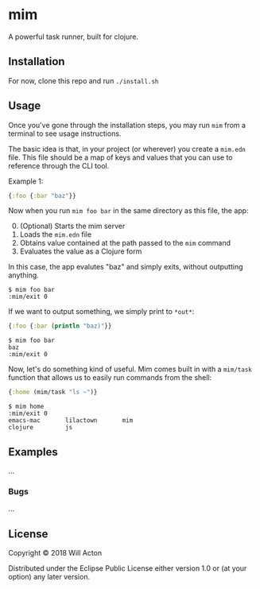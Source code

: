 # mim

A powerful task runner, built for clojure.

## Installation

For now, clone this repo and run `./install.sh`

## Usage

Once you've gone through the installation steps, you may run `mim` from a
terminal to see usage instructions.

The basic idea is that, in your project (or wherever) you create a `mim.edn`
file. This file should be a map of keys and values that you can use to reference
through the CLI tool.

Example 1:

```clojure
{:foo {:bar "baz"}}
```

Now when you run `mim foo bar` in the same directory as this file, the app:

0. (Optional) Starts the mim server
1. Loads the `mim.edn` file
2. Obtains value contained at the path passed to the `mim` command
3. Evaluates the value as a Clojure form

In this case, the app evalutes "baz" and simply exits, without outputting
anything.

```
$ mim foo bar
:mim/exit 0
```

If we want to output something, we simply print to `*out*`:

```clojure
{:foo {:bar (println "baz)"}}
```

```
$ mim foo bar
baz
:mim/exit 0
```

Now, let's do something kind of useful. Mim comes built in with a `mim/task`
function that allows us to easily run commands from the shell:

```clojure
{:home (mim/task "ls ~")}
```

```
$ mim home
:mim/exit 0
emacs-mac       lilactown       mim
clojure         js       
```

## Examples

...

### Bugs

...

## License

Copyright © 2018 Will Acton

Distributed under the Eclipse Public License either version 1.0 or (at
your option) any later version.
